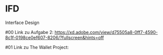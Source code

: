 # IFD
Interface Design

#00 Link zu Aufgabe 2: https://xd.adobe.com/view/d75505a8-0ff7-4590-8c1f-0198ce0ef607-8206/?fullscreen&hints=off

#01 Link zu The Wallet Project: 

